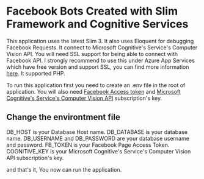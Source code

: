 # Facebook Bots Created with Slim Framework and Cognitive Services

This application uses the latest Slim 3. It also uses Eloquent for debugging Facebook Requests. It connect to Microsoft Cognitive's Service's Computer Vision API. You will need SSL support for being able to connect with Facebook API. I strongly recommend to use this under Azure App Services which have free version and support SSL, you can find more information [here](https://azure.microsoft.com/en-us/services/app-service/). It supported PHP.

To run this application first you need to create an .env file in the root of application. You will also need [Facebook Access token](https://developers.facebook.com/docs/messenger-platform) and  [Microsoft Cognitive's Service's Computer Vision API](https://www.microsoft.com/cognitive-services) subscription's key. 

## Change the environtment file

DB_HOST is your Database Host name. DB_DATABASE is your database name. DB_USERNAME and DB_PASSWORD are your database username and password. FB_TOKEN is your Facebook Page Access Token. COGNITIVE_KEY is your Microsoft Cognitive's Service's Computer Vision API subscription's key.

and that's it, You now can run the application.
